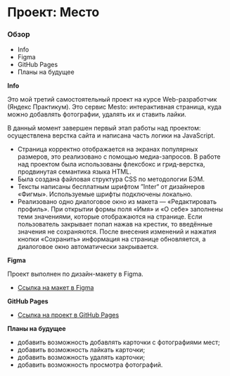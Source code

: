 # Проект: Место

### Обзор
* Info
* Figma
* GitHub Pages
* Планы на будущее

**Info**

Это мой третий самостоятельный проект на курсе Web-разработчик (Яндекс Практикум).
Это сервис Mesto: интерактивная страница, куда можно добавлять фотографии, удалять их и ставить лайки.

В данный момент завершен первый этап работы над проектом: осуществлена верстка сайта и написана часть логики на JavaScript.

* Страница корректно отображается на экранах популярных размеров, это реализовано с помощью медиа-запросов. В работе над проектом была использованы флексбокс и грид-верстка, продвинутая семантика языка HTML.
* Была создана файловая структура CSS по методологии БЭМ.
* Тексты написаны бесплатным шрифтом ”Inter“ от дизайнеров «Фигмы». Используемые шрифты подключены локально.
* Реализовано одно диалоговое окно из макета — «Редактировать профиль». При открытии формы поля «Имя» и «О себе» заполнены теми значениями, которые отображаются на странице. Если пользователь закрывает попап нажав на крестик, то введённые значения не сохраняются. После внесения изменений и нажатия кнопки «Сохранить» информация на странице обновляется, а диалоговое окно автоматически закрывается.

**Figma**

Проект выполнен по дизайн-макету в Figma.
* [Ссылка на макет в Figma](https://www.figma.com/file/2cn9N9jSkmxD84oJik7xL7/JavaScript.-Sprint-4?node-id=0%3A1)

**GitHub Pages**

* [Ссылка на проект в GitHub Pages](https://sattturday.github.io/mesto/)

**Планы на будущее**

* добавить возможность добавлять карточки с фотографиями мест;
* добавить возможность лайкать карточки;
* добавить возможность удалять карточки;
* добавить возможность просмотра фотографий.

